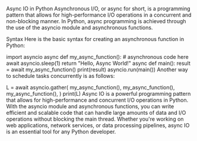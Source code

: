Async IO in Python
Asynchronous I/O, or async for short, is a programming pattern that allows for high-performance I/O operations in a concurrent and non-blocking manner. In Python, async programming is achieved through the use of the asyncio module and asynchronous functions.

Syntax
Here is the basic syntax for creating an asynchronous function in Python:

import asyncio
async def my_async_function():
    # asynchronous code here
    await asyncio.sleep(1)
    return "Hello, Async World!"
async def main():
    result = await my_async_function()
    print(result)
asyncio.run(main())
Another way to schedule tasks concurrently is as follows:

L = await asyncio.gather(
        my_async_function(),
        my_async_function(),
        my_async_function(),
    )
print(L)
Async IO is a powerful programming pattern that allows for high-performance and concurrent I/O operations in Python. With the asyncio module and asynchronous functions, you can write efficient and scalable code that can handle large amounts of data and I/O operations without blocking the main thread. Whether you're working on web applications, network services, or data processing pipelines, async IO is an essential tool for any Python developer.